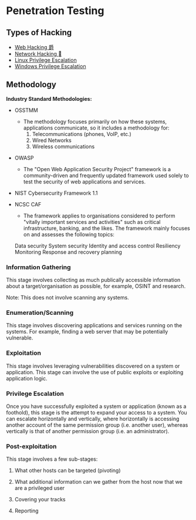 # Penetration Testing

## Types of Hacking

- [Web Hacking 爵](web_hacking/index.md)
- [Network Hacking ](net_hacking/index.md)
- [Linux Privilege Escalation](linux_priv_esc/index.md)
- [Windows Privilege Escalation](windows_priv_esc/index.md)

## Methodology

**Industry Standard Methodologies:**
- OSSTMM
	- The methodology focuses primarily on how these systems, applications communicate, so it includes a methodology for:
		1. Telecommunications (phones, VoIP, etc.)
		2. Wired Networks
		3. Wireless communications
- OWASP
	- The "Open Web Application Security Project" framework is a community-driven and frequently updated framework used solely to test the security of web applications and services.

- NIST Cybersecurity Framework 1.1
	
- NCSC CAF
	- The framework applies to organisations considered to perform "vitally important services and activities" such as critical infrastructure, banking, and the likes. The framework mainly focuses on and assesses the following topics:

    Data security
    System security
    Identity and access control
    Resiliency
    Monitoring
    Response and recovery planning



### Information Gathering

This stage involves collecting as much publically accessible information about a target/organisation as possible, for example, OSINT and research.

Note: This does not involve scanning any systems.

### Enumeration/Scanning

This stage involves discovering applications and services running on the systems. For example, finding a web server that may be potentially vulnerable.

### Exploitation

This stage involves leveraging vulnerabilities discovered on a system or application. This stage can involve the use of public exploits or exploiting application logic.

### Privilege Escalation

Once you have successfully exploited a system or application (known as a foothold), this stage is the attempt to expand your access to a system. You can escalate horizontally and vertically, where horizontally is accessing another account of the same permission group (i.e. another user), whereas vertically is that of another permission group (i.e. an administrator).

### Post-exploitation

This stage involves a few sub-stages:

1. What other hosts can be targeted (pivoting)

2. What additional information can we gather from the host now that we are a privileged user

3.  Covering your tracks

4. Reporting

